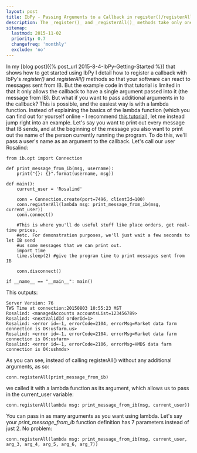 ```yaml
---
layout: post
title: IbPy - Passing Arguments to a Callback in register()/registerAll()
description: The _register()_ and _registerAll()_ methods take only one argument by default, the message. You can pass additional arguments into these methods using _lambda_ functions.
sitemap:
  lastmod: 2015-11-02
  priority: 0.7
  changefreq: 'monthly'
  exclude: 'no'
---
```


In my [blog post]({% post_url 2015-8-4-IbPy-Getting-Started %}) that shows how to get started using IbPy I detail how to register a callback with IbPy's _register()_ and _registerAll()_ methods so that your software can react to messages sent from IB. But the example code in that tutorial is limited in that it only allows the callback to have a single argument passed into it (the message from IB). But what if you want to pass additional arguments in to the callback? This is possible, and the easiest way is with a lambda function. Instead of explaining the basics of the lambda function (which you can find out for yourself online - I recommend [this tutorial](http://www.python-course.eu/lambda.php)), let me instead jump right into an example. Let's say you want to print out every message that IB sends, and at the beginning of the message you also want to print out the name of the person currently running the program. To do this, we'll pass a user's name as an argument to the callback. Let's call our user Rosalind:

```python3
from ib.opt import Connection

def print_message_from_ib(msg, username):
    print("{}: {}".format(username, msg))
    
def main():
    current_user = 'Rosalind'
    
    conn = Connection.create(port=7496, clientId=100)
    conn.registerAll(lambda msg: print_message_from_ib(msg, current_user))
    conn.connect()
    
    #This is where you'll do useful stuff like place orders, get real-time prices,
    #etc. For demonstration purposes, we'll just wait a few seconds to let IB send
    #us some messages that we can print out.
    import time
    time.sleep(2) #give the program time to print messages sent from IB
    
    conn.disconnect()
    
if __name__ == "__main__": main()
```

This outputs:

```
Server Version: 76
TWS Time at connection:20150803 10:55:23 MST
Rosalind: <managedAccounts accountsList=123456789>
Rosalind: <nextValidId orderId=1>
Rosalind: <error id=-1, errorCode=2104, errorMsg=Market data farm connection is OK:usfarm.us>
Rosalind: <error id=-1, errorCode=2104, errorMsg=Market data farm connection is OK:usfarm>
Rosalind: <error id=-1, errorCode=2106, errorMsg=HMDS data farm connection is OK:ushmds>
```

As you can see, instead of calling registerAll() without any additional arguments, as so:

```python3
conn.registerAll(print_message_from_ib)
```

we called it with a lambda function as its argument, which allows us to pass in the current_user variable:

```python3
conn.registerAll(lambda msg: print_message_from_ib(msg, current_user))
```

You can pass in as many arguments as you want using lambda. Let's say your _print\_message\_from\_ib_ function definition has 7 parameters instead of just 2. No problem:

```python3
conn.registerAll(lambda msg: print_message_from_ib(msg, current_user, arg_3, arg_4, arg_5, arg_6, arg_7))
```